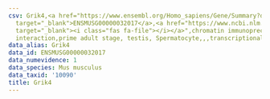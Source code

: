 ```yaml
---
csv: Grik4,<a href="https://www.ensembl.org/Homo_sapiens/Gene/Summary?db=core;g=ENSMUSG00000032017"
  target="_blank">ENSMUSG00000032017</a>,<a href="https://www.ncbi.nlm.nih.gov/pubmed/25450459"
  target="_blank"><i class="fas fa-file"></i></a>",chromatin immunoprecipitation assay,direct
  interaction,prime adult stage, testis, Spermatocyte,,,transcriptional regulation,
data_alias: Grik4
data_id: ENSMUSG00000032017
data_numevidence: 1
data_species: Mus musculus
data_taxid: '10090'
title: Grik4
---
```

